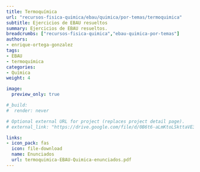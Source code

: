 ```yaml
---
title: Termoquímica
url: "recursos-fisica-quimica/ebau/quimica/por-temas/termoquimica"
subtitle: Ejercicios de EBAU resueltos
summary: Ejercicios de EBAU resueltos.
breadcrumbs: ["recursos-fisica-quimica","ebau-quimica-por-temas"]
authors:
- enrique-ortega-gonzalez
tags:
- EBAU
- termoquímica
categories:
- Química
weight: 4

image:
  preview_only: true

#_build:
#  render: never

# Optional external URL for project (replaces project detail page).
# external_link: "https://drive.google.com/file/d/0B6t6-aLmKtoLSkttaVE3UTEyM0k/view"

links:
- icon_pack: fas
  icon: file-download
  name: Enunciados
  url: termoquimica-EBAU-Quimica-enunciados.pdf
---
```


<!-- <iframe src="https://drive.google.com/file/d/0B6t6-aLmKtoLSkttaVE3UTEyM0k/preview" style="width: 100vw; height: 500px; position: relative; left: 50%; right: 50%; margin-left: -50vw; margin-right: -50vw;" frameborder="0"></iframe> -->

<div id="adobe-dc-view" style="width: 100vw; position: relative; left: 50%; right: 50%; margin-left: -50vw; margin-right: -50vw;"></div>
<script src="https://documentcloud.adobe.com/view-sdk/main.js"></script>
<script type="text/javascript">
	document.addEventListener("adobe_dc_view_sdk.ready", function(){ 
		var adobeDCView = new AdobeDC.View({clientId: "5b6be996ab824b0e8113830d11740fa3", divId: "adobe-dc-view"});
		adobeDCView.previewFile({
			content:{location: {url: "https://fisiquimicamente.com/recursos-fisica-quimica/ebau/quimica/por-temas/termoquimica/termoquimica-EBAU-Quimica.pdf"}},
			metaData:{fileName: "termoquimica-EBAU-Quimica.pdf"}
		}, {embedMode: "IN_LINE"});
	});
</script>